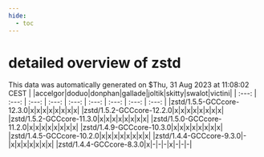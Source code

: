 ```yaml
---
hide:
  - toc
---
```


detailed overview of zstd
=========================


This data was automatically generated on $Thu, 31 Aug 2023 at 11:08:02 CEST
| |accelgor|doduo|donphan|gallade|joltik|skitty|swalot|victini|
| :---: | :---: | :---: | :---: | :---: | :---: | :---: | :---: | :---: |
|zstd/1.5.5-GCCcore-12.3.0|x|x|x|x|x|x|x|x|
|zstd/1.5.2-GCCcore-12.2.0|x|x|x|x|x|x|x|x|
|zstd/1.5.2-GCCcore-11.3.0|x|x|x|x|x|x|x|x|
|zstd/1.5.0-GCCcore-11.2.0|x|x|x|x|x|x|x|x|
|zstd/1.4.9-GCCcore-10.3.0|x|x|x|x|x|x|x|x|
|zstd/1.4.5-GCCcore-10.2.0|x|x|x|x|x|x|x|x|
|zstd/1.4.4-GCCcore-9.3.0|-|x|x|x|x|x|x|x|
|zstd/1.4.4-GCCcore-8.3.0|x|-|-|-|x|-|-|-|

